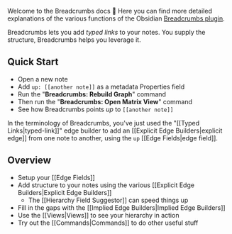 Welcome to the Breadcrumbs docs 🍞 Here you can find more detailed explanations of the various functions of the Obsidian [Breadcrumbs plugin](https://github.com/SkepticMystic/breadcrumbs).

Breadcrumbs lets you add _typed links_ to your notes. You supply the structure, Breadcrumbs helps you leverage it.

## Quick Start

- Open a new note
- Add `up: [[another note]]` as a metadata Properties field
- Run the "**Breadcrumbs: Rebuild Graph**" command
- Then run the "**Breadcrumbs: Open Matrix View**" command
- See how Breadcrumbs points _up_ to `[[another note]]`

In the terminology of Breadcrumbs, you've just used the "[[Typed Links|typed-link]]" edge builder to add an [[Explicit Edge Builders|explicit edge]] from one note to another, using the `up` [[Edge Fields|edge field]].

## Overview

- Setup your [[Edge Fields]]
- Add structure to your notes using the various [[Explicit Edge Builders|Explicit Edge Builders]]
  - The [[Hierarchy Field Suggestor]] can speed things up
- Fill in the gaps with the [[Implied Edge Builders|Implied Edge Builders]]
- Use the [[Views|Views]] to see your hierarchy in action
- Try out the [[Commands|Commands]] to do other useful stuff
